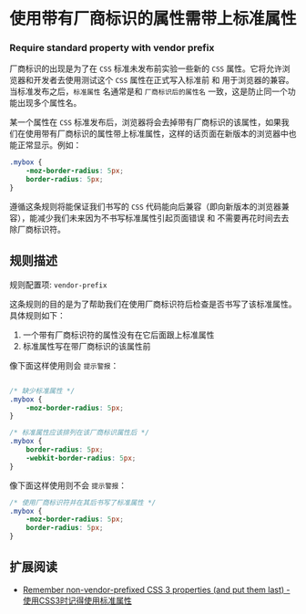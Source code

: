 # 使用带有厂商标识的属性需带上标准属性
### Require standard property with vendor prefix

厂商标识的出现是为了在 `CSS` 标准未发布前实验一些新的 `CSS` 属性。它将允许浏览器和开发者去使用测试这个 `CSS` 属性在正式写入标准前 和 用于浏览器的兼容。当标准发布之后，`标准属性` 名通常是和 `厂商标识后的属性名` 一致，这是防止同一个功能出现多个属性名。

某一个属性在 `CSS` 标准发布后，浏览器将会去掉带有厂商标识的该属性，如果我们在使用带有厂商标识的属性带上标准属性，这样的话页面在新版本的浏览器中也能正常显示。例如：

```css
.mybox {
    -moz-border-radius: 5px;
    border-radius: 5px;
}
```

遵循这条规则将能保证我们书写的 `CSS` 代码能向后兼容（即向新版本的浏览器兼容），能减少我们未来因为不书写标准属性引起页面错误 和 不需要再花时间去去除厂商标识符。

## 规则描述

规则配置项: `vendor-prefix`

这条规则的目的是为了帮助我们在使用厂商标识符后检查是否书写了该标准属性。具体规则如下：

1. 一个带有厂商标识符的属性没有在它后面跟上标准属性
1. 标准属性写在带厂商标识的该属性前

像下面这样使用则会 `提示警报`：

```css

/* 缺少标准属性 */
.mybox {
    -moz-border-radius: 5px;
}

/* 标准属性应该排列在该厂商标识属性后 */
.mybox {
    border-radius: 5px;
    -webkit-border-radius: 5px;
}
```

像下面这样使用则不会 `提示警报`：

```css
/* 使用厂商标识符并在其后书写了标准属性 */
.mybox {
    -moz-border-radius: 5px;
    border-radius: 5px;
}
```

## 扩展阅读

* [Remember non-vendor-prefixed CSS 3 properties (and put them last) - 使用CSS3时记得使用标准属性](http://www.456bereastreet.com/archive/201009/remember_non-vendor-prefixed_css_3_properties_and_put_them_last/)
